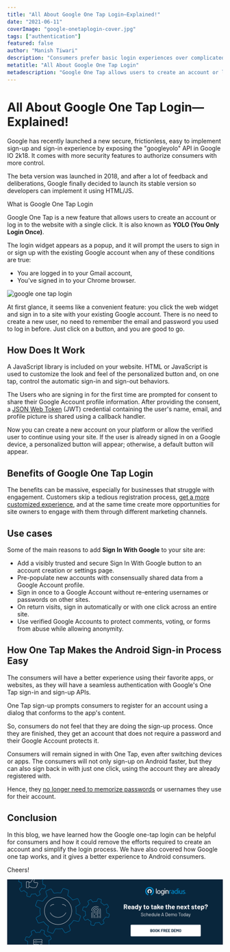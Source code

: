 ```yaml
---
title: "All About Google One Tap Login—Explained!"
date: "2021-06-11"
coverImage: "google-onetaplogin-cover.jpg"
tags: ["authentication"]
featured: false 
author: "Manish Tiwari"
description: "Consumers prefer basic login experiences over complicated signup procedures. The Google One-Tap Login feature, available on Android phones, allows users to quickly sign up for apps or web services with their Google credentials without creating an account."
metatitle: "All About Google One Tap Login"
metadescription: "Google One Tap allows users to create an account or log in to the website with a single click. Here’s everything you need to know about Google One Tap Login. "
---
```


# All About Google One Tap Login—Explained!

Google has recently launched a new secure, frictionless, easy to implement sign-up and sign-in experience by exposing the "googleyolo" API in Google IO 2k18. It comes with more security features to authorize consumers with more control. 

The beta version was launched in 2018, and after a lot of feedback and deliberations, Google finally decided to launch its stable version so developers can implement it using HTML/JS.

What is Google One Tap Login 

Google One Tap is a new feature that allows users to create an account or log in to the website with a single click. It is also known as **YOLO (You Only Login Once)**.

The login widget appears as a popup, and it will prompt the users to sign in or sign up with the existing Google account when any of these conditions are true:


*   You are logged in to your Gmail account,
*   You've signed in to your Chrome browser.

![google one tap login](https://apidocs.lrcontent.com/images/google-onetap_2382160c344fde5f388.16537804.jpg "google one tap login")

At first glance, it seems like a convenient feature: you click the web widget and sign in to a site with your existing Google account. There is no need to create a new user, no need to remember the email and password you used to log in before. Just click on a button, and you are good to go.


## How Does It Work

A JavaScript library is included on your website. HTML or JavaScript is used to customize the look and feel of the personalized button and, on one tap, control the automatic sign-in and sign-out behaviors.

The Users who are signing in for the first time are prompted for consent to share their Google Account profile information. After providing the consent, a [JSON Web Token](https://www.loginradius.com/blog/engineering/jwt/) (JWT) credential containing the user's name, email, and profile picture is shared using a callback handler. 

Now you can create a new account on your platform or allow the verified user to continue using your site. If the user is already signed in on a Google device, a personalized button will appear; otherwise, a default button will appear.


## Benefits of Google One Tap Login

The benefits can be massive, especially for businesses that struggle with engagement. Customers skip a tedious registration process, [get a more customized experience](https://www.loginradius.com/customer-experience-solutions/), and at the same time create more opportunities for site owners to engage with them through different marketing channels.


## Use cases

Some of the main reasons to add **Sign In With Google** to your site are:



- Add a visibly trusted and secure Sign In With Google button to an account creation or settings page.
- Pre-populate new accounts with consensually shared data from a Google Account profile.
- Sign in once to a Google Account without re-entering usernames or passwords on other sites.
- On return visits, sign in automatically or with one click across an entire site.
- Use verified Google Accounts to protect comments, voting, or forms from abuse while allowing anonymity.


## How One Tap Makes the Android Sign-in Process Easy

The consumers will have a better experience using their favorite apps, or websites, as they will have a seamless authentication with Google's One Tap sign-in and sign-up APIs.

One Tap sign-up prompts consumers to register for an account using a dialog that conforms to the app's content. 

So, consumers do not feel that they are doing the sign-up process. Once they are finished, they get an account that does not require a password and their Google Account protects it.

Consumers will remain signed in with One Tap, even after switching devices or apps. The consumers will not only sign-up on Android faster, but they can also sign back in with just one click, using the account they are already registered with. 

Hence, they [no longer need to memorize passwords](https://www.loginradius.com/blog/start-with-identity/2019/10/passwordless-authentication-the-future-of-identity-and-security/) or usernames they use for their account.


## Conclusion

In this blog, we have learned how the Google one-tap login can be helpful for consumers and how it could remove the efforts required to create an account and simplify the login process. We have also covered how Google one tap works, and it gives a better experience to Android consumers.

Cheers!

[![book-a-demo-loginradius](../../assets/book-a-demo-loginradius.png)](https://www.loginradius.com/book-a-demo/)